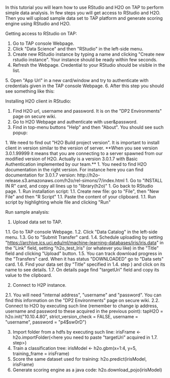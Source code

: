 In this tutorial you will learn how to use RStudio and H2O on TAP to perform simple data analysis. In few steps you will get access to RStudio and H2O. Then you will upload sample data set to TAP platform and generate scoring engine using RStudio and H2O.

Getting access to RStudio on TAP:

1. Go to TAP console Webpage.
2. Click "Data Science" and then "RStudio" in the left-side menu.
3. Create new RStudio instance by typing a name and clicking "Create new rstudio instance". Your instance should be ready within few seconds.
4. Refresh the Webpage. Credential to your RStudio should be visible in the list.
<TODO image>
5. Open "App Url" in a new card/window and try to authenticate with credentials given in the TAP console Webpage.
<TODO image>
6. After this step you should see something like this:
<TODO image>

Installing H2O client in RStudio:

1. Find H2O url, username and password. It is on the "DP2 Environments" page on secure wiki.
1. Go to H2O Webpage and authenticate with user&password.
1. Find in top-menu buttons "Help" and then "About". You should see such popup:
<TODO image>
1. We need to find out "H2O Build project version". It is important to install client in version similar to the version of server.
**When you see version 3.0.1.99999 it means that you are connecting to a server spawned from our modified version of H2O. Actually is a version 3.0.1.7 with Basic Authentication implemented by our team.**
1. You need to find H2O documentation in the right version. For instance here you can find documentation for 3.0.1.7 version: http://h2o-release.s3.amazonaws.com/h2o/rel-simons/7/index.html
1. Go to "INSTALL IN R" card, and copy all lines up to "library(h2o)"
1. Go back to RStudio page.
1. Run installation script:
1.1. Create new file: go to "File", then "New File" and then "R Script"
1.1. Paste the content of your clipboard.
1.1. Run script by highlighting whole file and clicking "Run"
<image>

Run sample analysis:

1. Upload data set to TAP.

1.1. Go to TAP console Webpage.
1.2. Click "Data Catalog" in the left-side menu.
1.3. Go to "Submit Transfer" card.
1.4. Schedule uploading by setting "https://archive.ics.uci.edu/ml/machine-learning-databases/iris/iris.data" in the "Link" field, setting "h2o_test_Iris" (or whatever you like) in the "Title" field and clicking "Upload" button.
1.5. You can track download progress in the "Transfers" card. When it has status "DOWNLOADED" go to "Data sets" card.
1.6. Find your data set (by "Title" specified in 1.4. step ) and click on its name to see details.
1.7. On details page find "targetUri" field and copy its value to the clipboard.

2. Connect to H2P instance. 

2.1. You will need "internal address", "username" and "password". You can find this information on the "DP2 Environments" page on secure wiki.
2.2. Connect to H2O by executing such line (remember to change ip address, username and password to these acquired in the previous point):
tapH2O = h2o.init("10.10.4.80",  strict_version_check = FALSE, username = "username", password = "p4$sw0rD")

3. Import folder from a hdfs by executing such line:
irisFrame <- h2o.importFolder(<here you need to paste "targetUri" acquired in 1.7. step>)
4. Train a classification tree:
irisModel <- h2o.gbm(x=1:4, y=5, training_frame = irisFrame)
5. Score the same dataset used for training:
h2o.predict(irisModel, irisFrame)
6. Generate scoring engine as a java code:
h2o.download_pojo(irisModel)
